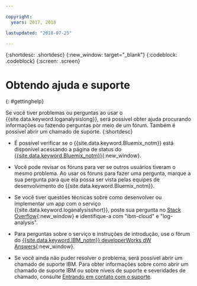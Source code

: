 ```yaml
---

copyright:
  years: 2017, 2018

lastupdated: "2018-07-25"

---
```



{:shortdesc: .shortdesc}
{:new_window: target="_blank"}
{:codeblock: .codeblock}
{:screen: .screen}


# Obtendo ajuda e suporte
{: #gettinghelp}

Se você tiver problemas ou perguntas ao usar o {{site.data.keyword.loganalysislong}}, será possível obter ajuda procurando informações ou fazendo perguntas por meio de um fórum. Também é possível abrir um chamado de suporte.
{:shortdesc}

* É possível verificar se o {{site.data.keyword.Bluemix_notm}} está disponível acessando a página de status do [{{site.data.keyword.Bluemix_notm}}](https://developer.ibm.com/bluemix/support/#status){:new_window}.

* Você pode revisar os fóruns para ver se outros usuários tiveram o mesmo problema. Ao usar os fóruns para fazer uma pergunta, marque a sua pergunta
para que ela possa ser vista pelas equipes de desenvolvimento do {{site.data.keyword.Bluemix_notm}}.
<!--Insert the appropriate Stack Overflow tag for your service for <service_keyword> in URL and text below:  -->
  * Se você tiver questões técnicas sobre como desenvolver ou implementar um app com o serviço {{site.data.keyword.loganalysisshort}}, poste sua pergunta no [Stack Overflow](http://stackoverflow.com/search?q=log-analysis+ibm-cloud){:new_window} e identifique-a com "ibm-cloud" e "log-analysis".
<!--Insert the appropriate dW Answers tag for your service for <service_keyword> in URL below:  -->
  * Para perguntas sobre o serviço e instruções de introdução, use o fórum do [{{site.data.keyword.IBM_notm}} developerWorks dW Answers](https://developer.ibm.com/answers/topics/log-analysis/?smartspace=ibm-cloud){:new_window}.

* Se você ainda não puder resolver o problema, será possível abrir um chamado de suporte IBM. Para obter informações sobre como abrir um chamado de suporte IBM ou sobre níveis de suporte e severidades de chamado, consulte [Entrando em contato com o suporte](/docs/get-support/howtogetsupport.html#getting-customer-support).


